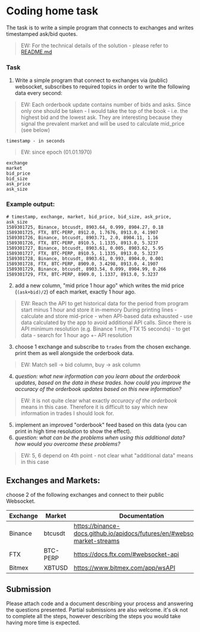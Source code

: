 # Coding home task

The task is to write a simple program that connects to exchanges and writes timestamped ask/bid quotes.
> EW: For the technical details of the solution - please refer to [README.md](https://github.com/Luckykarter/EF_exchange_rates/blob/master/README.md)

### Task

1. Write a simple program that connect to exchanges via (public) websocket, subscribes to required topics in order to write the following data every second:

> EW: Each orderbook update contains number of bids and asks. 
> Since only one should be taken - I would take the top of the book - i.e. the highest bid and the lowest ask.
> They are interesting because they signal the prevalent market and will be used to calculate mid_price (see below)

```
timestamp - in seconds
```
> EW: since epoch (01.01.1970)
```
exchange
market
bid_price
bid_size
ask_price
ask_size
```

 

### Example output:
```CSV
# timestamp, exchange, market, bid_price, bid_size, ask_price, ask_size
1589301725, Binance, btcusdt, 8903.64, 0.999, 8904.27, 0.18
1589301725, FTX, BTC-PERP, 8912.0, 1.7676, 8913.0, 4.1907
1589301726, Binance, btcusdt, 8903.71, 2.0, 8904.11, 1.16
1589301726, FTX, BTC-PERP, 8910.5, 1.1335, 8913.0, 5.3237
1589301727, Binance, btcusdt, 8903.61, 0.005, 8903.62, 5.95
1589301727, FTX, BTC-PERP, 8910.5, 1.1335, 8913.0, 5.3237
1589301728, Binance, btcusdt, 8903.61, 0.993, 8904.0, 0.001
1589301728, FTX, BTC-PERP, 8909.0, 3.4298, 8913.0, 4.1907
1589301729, Binance, btcusdt, 8903.54, 0.099, 8904.99, 0.266
1589301729, FTX, BTC-PERP, 8909.0, 1.1337, 8913.0, 5.3237
```


2. add a new column, "mid price 1 hour ago" which writes the mid price (`(ask+bid)/2`) of each market, exactly 1 hour ago.
> EW: Reach the API to get historical data for the period from program start minus 1 hour and store it in-memory
> During printing lines - calculate and store mid-price - when API-based data exhausted - use data calculated by the app to avoid 
> additional API calls.
> Since there is API minimum resolution (e.g. Binance 1 min, FTX 15 seconds) - to get data - search for 1 hour ago +- API resolution

3. choose 1 exchange and subscribe to `trades` from the chosen exchange. print them as well alongside the orderbook data. 
> EW: Match sell -> bid column, buy -> ask column

4. _question: what new information can you learn about the orderbook updates, based on the data in these trades. how could you improve the accuracy of the orderbook updates based on this new information?_
> EW: it is not quite clear what exactly *accuracy of the orderbook* means in this case. 
> Therefore it is difficult to say which new information in trades I should look for.

5. implement an improved "orderbook" feed based on this data (you can print in high time resolution to show the effect).
6. _question: what can be the problems when using this additional data? how would you overcome these problems?_
>EW: 5, 6 depend on 4th point - not clear what "additional data" means in this case

## Exchanges and Markets:
choose 2 of the following exchanges and connect to their public Websocket.


| Exchange | Market  | Documentation |
| -------- | ------- | ------------- |
| Binance  | btcusdt | https://binance-docs.github.io/apidocs/futures/en/#websocket-market-streams          |
| FTX      | BTC-PERP| https://docs.ftx.com/#websocket-api          |
| Bitmex   | XBTUSD  | https://www.bitmex.com/app/wsAPI          |

## Submission

Please attach code and a document describing your process and answering the questions presented.
Partial submissions are also welcome. it's ok not to complete all the steps, however describing the steps you would take having more time is expected.

